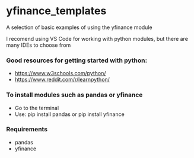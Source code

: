 # yfinance_templates
A selection of basic examples of using the yfinance module

I recomend using VS Code for working with python modules, but there are many IDEs to choose from

### Good resources for getting started with python:

- https://www.w3schools.com/python/
- https://www.reddit.com/r/learnpython/

### To install modules such as pandas or yfinance

- Go to the terminal
- Use: pip install pandas or pip install yfinance

### Requirements

- pandas
- yfinance
